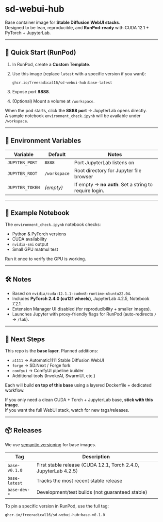 # sd-webui-hub

Base container image for **Stable Diffusion WebUI stacks**.  
Designed to be lean, reproducible, and **RunPod-ready** with CUDA 12.1 + PyTorch + JupyterLab.

---

## 🚀 Quick Start (RunPod)

1. In RunPod, create a **Custom Template**.
2. Use this image (replace `latest` with a specific version if you want):

   ```
   ghcr.io/freeradical16/sd-webui-hub:base-latest
   ```

3. Expose port **8888**.  
4. (Optional) Mount a volume at `/workspace`.  

When the pod starts, click the **8888 port** → JupyterLab opens directly.  
A sample notebook `environment_check.ipynb` will be available under `/workspace`.

---

## 🔧 Environment Variables

| Variable         | Default      | Notes                                       |
|------------------|--------------|---------------------------------------------|
| `JUPYTER_PORT`   | `8888`       | Port JupyterLab listens on                  |
| `JUPYTER_ROOT`   | `/workspace` | Root directory for Jupyter file browser     |
| `JUPYTER_TOKEN`  | *(empty)*    | If empty → **no auth**. Set a string to require login. |

---

## 🧪 Example Notebook

The `environment_check.ipynb` notebook checks:
- Python & PyTorch versions
- CUDA availability
- `nvidia-smi` output
- Small GPU matmul test

Run it once to verify the GPU is working.

---

## 🛠️ Notes

- Based on `nvidia/cuda:12.1.1-cudnn8-runtime-ubuntu22.04`.  
- Includes **PyTorch 2.4.0 (cu121 wheels)**, JupyterLab 4.2.5, Notebook 7.2.1.  
- Extension Manager UI disabled (for reproducibility + smaller images).  
- Launches Jupyter with proxy-friendly flags for RunPod (auto-redirects `/` → `/lab`).  

---

## 🔮 Next Steps

This repo is the **base layer**. Planned additions:

- `a1111` → Automatic1111 Stable Diffusion WebUI  
- `forge` → SD.Next / Forge fork  
- `comfyui` → ComfyUI pipeline builder  
- Additional tools (InvokeAI, SwarmUI, etc.)

Each will build **on top of this base** using a layered Dockerfile + dedicated workflow.

If you only need a clean CUDA + Torch + JupyterLab base, **stick with this image**.  
If you want the full WebUI stack, watch for new tags/releases.

---

## 📦 Releases

We use [semantic versioning](https://semver.org/) for base images.  

| Tag          | Description                        |
|--------------|------------------------------------|
| `base-v0.1.0` | First stable release (CUDA 12.1, Torch 2.4.0, JupyterLab 4.2.5) |
| `base-latest` | Tracks the most recent stable release |
| `base-dev-*`  | Development/test builds (not guaranteed stable) |

To pin a specific version in RunPod, use the full tag:

```
ghcr.io/freeradical16/sd-webui-hub:base-v0.1.0
```
